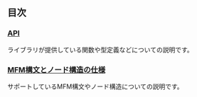 ## 目次

### [API](api)
ライブラリが提供している関数や型定義などについての説明です。

### [MFM構文とノード構造の仕様](syntax)
サポートしているMFM構文やノード構造についての説明です。
